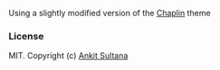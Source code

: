 Using a slightly modified version of the [Chaplin](http://ankitsultana.me/Chaplin) theme

### License

MIT. Copyright (c) [Ankit Sultana](http://twitter.com/AnkitSultana)

